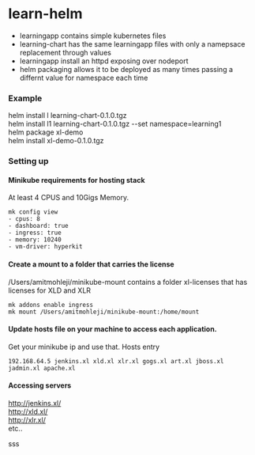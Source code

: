 # learn-helm

* learningapp contains simple kubernetes files 
* learning-chart has the same learningapp files with only a namepsace replacement through values  
* learningapp install an httpd exposing over nodeport
* helm packaging allows it to be deployed as many times passing a differnt value for namespace each time

### Example

helm install l learning-chart-0.1.0.tgz   
helm install l1 learning-chart-0.1.0.tgz --set namespace=learning1  
helm package xl-demo  
helm install xl-demo-0.1.0.tgz

### Setting up

#### Minikube requirements for hosting stack

At least 4 CPUS and 10Gigs Memory.  
```
mk config view
- cpus: 8
- dashboard: true
- ingress: true
- memory: 10240
- vm-driver: hyperkit

```

#### Create a mount to a folder that carries the license
/Users/amitmohleji/minikube-mount contains a folder xl-licenses that has licenses for XLD and XLR

``` 
mk addons enable ingress
mk mount /Users/amitmohleji/minikube-mount:/home/mount
```

#### Update hosts file on your machine to access each application. 
Get your minikube ip and use that.
Hosts entry

```
192.168.64.5 jenkins.xl xld.xl xlr.xl gogs.xl art.xl jboss.xl jadmin.xl apache.xl
```

#### Accessing servers
http://jenkins.xl/  
http://xld.xl/  
http://xlr.xl/   
etc..


sss
